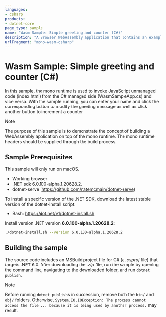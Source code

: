```yaml
---
languages:
- csharp
products:
- dotnet-core
page_type: sample
name: "Wasm Sample: Simple greeting and counter (C#)"
description: "A Browser WebAssembly application that contains an example of embedding the mono runtime to invoke unmanaged code with C#."
urlFragment: "mono-wasm-csharp"
---
```


# Wasm Sample: Simple greeting and counter (C#)

In this sample, the mono runtime is used to invoke JavaScript unmanaged code (index.html) from the C# managed side (WasmSampleApp.cs) and vice versa. With the sample running, you can enter your name and click the corresponding button to modify the greeting message as well as click another button to increment a counter.

> [!NOTE]
> The purpose of this sample is to demonstrate the concept of building a WebAssembly application on top of the mono runtime. The mono runtime headers should be supplied through the build process.

## Sample Prerequisites

This sample will only run on macOS.

- Working browser
- .NET sdk 6.0.100-alpha.1.20628.2.
- dotnet-serve (<https://github.com/natemcmain/dotnet-serve>)

To install a specific version of the .NET SDK, download the latest stable version of the dotnet-install script:

- Bash: <https://dot.net/v1/dotnet-install.sh>

Install version .NET version **6.0.100-alpha.1.20628.2**:

```bash
./dotnet-install.sh --version 6.0.100-alpha.1.20628.2
```

## Building the sample

The source code includes an MSBuild project file for C# (a _.csproj_ file) that targets .NET 6.0. After downloading the _.zip_ file, run the sample by opening the command line, navigating to the downloaded folder, and run `dotnet publish`.

> [!NOTE]
> Before running `dotnet publish`s in succession, remove both the `bin/` and `obj/` folders. Otherwise, `System.IO.IOException: The process cannot access the file ... because it is being used by another process.` may result.
